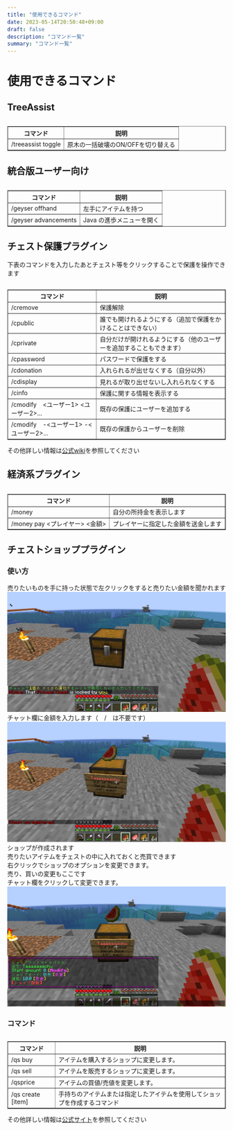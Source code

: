 ```yaml
---
title: "使用できるコマンド"
date: 2023-05-14T20:50:48+09:00
draft: false
description: "コマンド一覧"
summary: "コマンド一覧"
---
```


# 使用できるコマンド

## TreeAssist

<table>
    <table border="1">
    <tr>
        <th>コマンド</th>
        <th>説明</th>
    </tr>
    <tr>
        <td>/treeassist toggle</td>
        <td>原木の一括破壊のON/OFFを切り替える</td>
    </tr>
</table>

## 統合版ユーザー向け

<table>
    <table border="1">
    <tr>
        <th>コマンド</th>
        <th>説明</th>
    </tr>
    <tr>
        <td>/geyser offhand</td>
        <td>左手にアイテムを持つ</td>
    </tr>
    <tr>
        <td>/geyser advancements</td>
        <td>Java の進歩メニューを開く</td>
    </tr>
</table>

## チェスト保護プラグイン

下表のコマンドを入力したあとチェスト等をクリックすることで保護を操作できます
<table>
    <table border="1">
    <tr>
        <th>コマンド</th>
        <th>説明</th>
    </tr>
    <tr>
        <td>/cremove</td>
        <td>保護解除</td>
    </tr>
    <tr>
        <td>/cpublic</td>
        <td>誰でも開けれるようにする（追加で保護をかけることはできない）</td>
    </tr>
    <tr>
        <td>/cprivate</td>
        <td>自分だけが開けれるようにする（他のユーザーを追加することもできます）</td>
    </tr>
    <tr>
        <td>/cpassword</td>
        <td>パスワードで保護をする</td>
    </tr>
    <tr>
        <td>/cdonation</td>
        <td>入れられるが出せなくする（自分以外）</td>
    </tr>
    <tr>
        <td>/cdisplay</td>
        <td>見れるが取り出せないし入れられなくする</td>
    </tr>
    <tr>
        <td>/cinfo</td>
        <td>保護に関する情報を表示する</td>
    </tr>
    <tr>
        <td>/cmodify　<ユーザー1> <ユーザー2>...</td>
        <td>既存の保護にユーザーを追加する</td>
    </tr>
    <tr>
        <td>/cmodify　-<ユーザー1> -<ユーザー2>...</td>
        <td>既存の保護からユーザーを削除</td>
    </tr>
</table>

その他詳しい情報は[公式wiki](https://github.com/pop4959/LWCX/wiki)を参照してください

## 経済系プラグイン
<table>
    <table border="1">
    <tr>
        <th>コマンド</th>
        <th>説明</th>
    </tr>
    <tr>
        <td>/money</td>
        <td>自分の所持金を表示します</td>
    </tr>
    <tr>
        <td>/money pay <プレイヤー> <金額></td>
        <td>プレイヤーに指定した金額を送金します</td>
    </tr>
</table>

## チェストショッププラグイン
### 使い方

売りたいものを手に持った状態で左クリックをすると売りたい金額を聞かれます
![001](../../static\images\chestshop01.png)
チャット欄に金額を入力します（　/　は不要です）
![002](../../static\images\chestshop02.png)
ショップが作成されます  
売りたいアイテムをチェストの中に入れておくと売買できます  
右クリックでショップのオプションを変更できます。  
売り、買いの変更もここです  
チャット欄をクリックして変更できます。
![003](../../static\images\chestshop03.png)

### コマンド

<table>
    <table border="1">
    <tr>
        <th>コマンド</th>
        <th>説明</th>
    </tr>
    <tr>
        <td>/qs buy</td>
        <td>アイテムを購入するショップに変更します。</td>
    </tr>
    <tr>
        <td>/qs sell</td>
        <td>アイテムを販売するショップに変更します。</td>
    </tr>
    <tr>
        <td>/qsprice <price></td>
        <td>アイテムの買値/売値を変更します。</td>
    </tr>
    <tr>
        <td>/qs create <price> [item]</td>
        <td>手持ちのアイテムまたは指定したアイテムを使用してショップを作成するコマンド</td>
    </tr>
</table>

その他詳しい情報は[公式サイト](https://www.spigotmc.org/resources/quickshop-reremake-1-19-ready-multi-currency.62575/)を参照してください